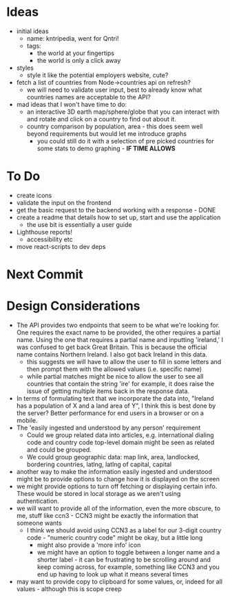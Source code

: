 # Ideas

- initial ideas
  - name: kntripedia, went for Qntri!
  - tags:
    - the world at your fingertips
    - the world is only a click away
- styles
  - style it like the potential employers website, cute?
- fetch a list of countries from Node->countries api on refresh?
  - we will need to validate user input, best to already know what countries names are acceptable to the API?
- mad ideas that I won't have time to do:
  - an interactive 3D earth map/sphere/globe that you can interact with and rotate and click on a country to find out about it.
  - country comparison by population, area - this does seem well beyond requirements but would let me introduce graphs
    - you could still do it with a selection of pre picked countries for some stats to demo graphing - **IF TIME ALLOWS**

# To Do

- create icons
- validate the input on the frontend
- get the basic request to the backend working with a response - DONE
- create a readme that details how to set up, start and use the application
  - the use bit is essentially a user guide
- Lighthouse reports!
  - accessibility etc
- move react-scripts to dev deps

# Next Commit

# Design Considerations

- The API provides two endpoints that seem to be what we're looking for. One requires the exact name to be provided, the other requires a partial name. Using the one that requires a partial name and inputting 'ireland,' I was confused to get back Great Britain. This is because the official name contains Northern Ireland. I also got back Ireland in this data.
  - this suggests we will have to allow the user to fill in some letters and then prompt them with the allowed values (i.e. specific name)
  - while partial matches might be nice to allow the user to see all countries that contain the string 'ire' for example, it does raise the issue of getting multiple items back in the response data.
- In terms of formulating text that we incorporate the data into, "Ireland has a population of X and a land area of Y", I think this is best done by the server? Better performance for end users in a browser or on a mobile.
- The 'easily ingested and understood by any person' requirement
  - Could we group related data into articles, e.g. international dialing code and country code top-level domain might be seen as related and could be grouped.
  - We could group geographic data: map link, area, landlocked, bordering countries, latlng, latlng of capital, capital
- another way to make the information easily ingested and understood might be to provide options to change how it is displayed on the screen
- we might provide options to turn off fetching or displaying certain info. These would be stored in local storage as we aren't using authentication.
- we will want to provide all of the information, even the more obscure, to me, stuff like ccn3 - CCN3 might be exactly the information that someone wants
  - I think we should avoid using CCN3 as a label for our 3-digit country code - "numeric country code" might be okay, but a little long
    - might also provide a 'more info' icon
    - we might have an option to toggle between a longer name and a shorter label - it can be frustrating to be scrolling around and keep coming across, for example, something like CCN3 and you end up having to look up what it means several times
- may want to provide copy to clipboard for some values, or, indeed for all values - although this is scope creep
